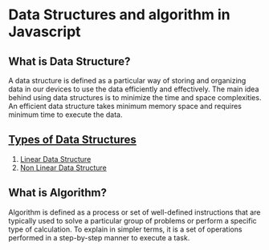 # Data Structures and algorithm in Javascript

## What is Data Structure?

A data structure is defined as a particular way of storing and organizing data in our devices to use the data efficiently and effectively. The main idea behind using data structures is to minimize the time and space complexities. An efficient data structure takes minimum memory space and requires minimum time to execute the data.

## [Types of Data Structures](https://github.com/sunnyyadav30/Data-Structure-and-algorithm-in-JS/tree/master/Data-Structures)

1. [Linear Data Structure](https://github.com/sunnyyadav30/Data-Structure-and-algorithm-in-JS/tree/master/Data-Structures/Linear-DSA)
2. [Non Linear Data Structure](https://github.com/sunnyyadav30/Data-Structure-and-algorithm-in-JS/tree/master/Data-Structures/Non-Linear-DSA)

## What is Algorithm?

Algorithm is defined as a process or set of well-defined instructions that are typically used to solve a particular group of problems or perform a specific type of calculation. To explain in simpler terms, it is a set of operations performed in a step-by-step manner to execute a task.
